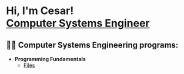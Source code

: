 <h1>Hi, I'm Cesar! <br/><a href="https://github.com/hernandezr-jcesar">Computer Systems Engineer</a></h1>

<h2>👨‍💻 Computer Systems Engineering programs:</h2>

- <b>Programming Fundamentals</b>
  - [Files](https://github.com/hernandezr-jcesar/Programming-Fundamentals)




